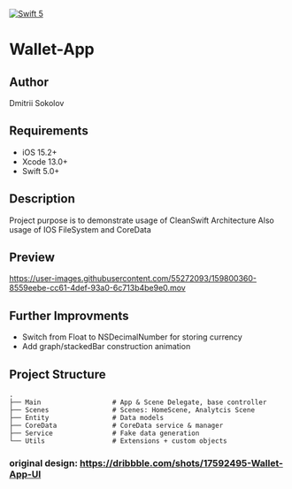 [![Swift 5](https://img.shields.io/badge/swift-5-red.svg?style=flat)](https://developer.apple.com/swift)

# Wallet-App

## Author
Dmitrii Sokolov

## Requirements

- iOS 15.2+
- Xcode 13.0+
- Swift 5.0+

## Description
Project purpose is to demonstrate usage of CleanSwift Architecture 
Also usage of IOS FileSystem and CoreData

## Preview
https://user-images.githubusercontent.com/55272093/159800360-8559eebe-cc61-4def-93a0-6c713b4be9e0.mov

## Further Improvments
- Switch from Float to NSDecimalNumber for storing currency 
- Add graph/stackedBar construction animation

## Project Structure

    .
    ├── Main                  # App & Scene Delegate, base controller
    ├── Scenes                # Scenes: HomeScene, Analytcis Scene
    ├── Entity                # Data models
    ├── CoreData              # CoreData service & manager
    ├── Service               # Fake data generation
    └── Utils                 # Extensions + custom objects

### original design: https://dribbble.com/shots/17592495-Wallet-App-UI
